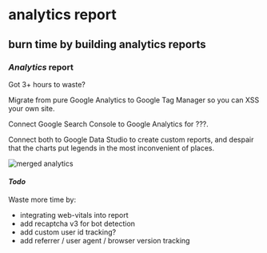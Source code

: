 # analytics report

## burn time by building analytics reports

### _Analytics_ report

Got 3+ hours to waste?

Migrate from pure Google Analytics to Google Tag Manager so you can XSS your own site.

Connect Google Search Console to Google Analytics for ???.

Connect both to Google Data Studio to create custom reports,
and despair that the charts put legends in the most inconvenient of places.

![merged analytics](/static/merged-analytics.webp)

#### _Todo_

Waste more time by:

- integrating web-vitals into report
- add recaptcha v3 for bot detection
- add custom user id tracking?
- add referrer / user agent / browser version tracking
